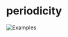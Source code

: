 # periodicity
![Examples](https://github.com/stevensouza/periodicity/edit/master/24hourmod_calendar1.png)

